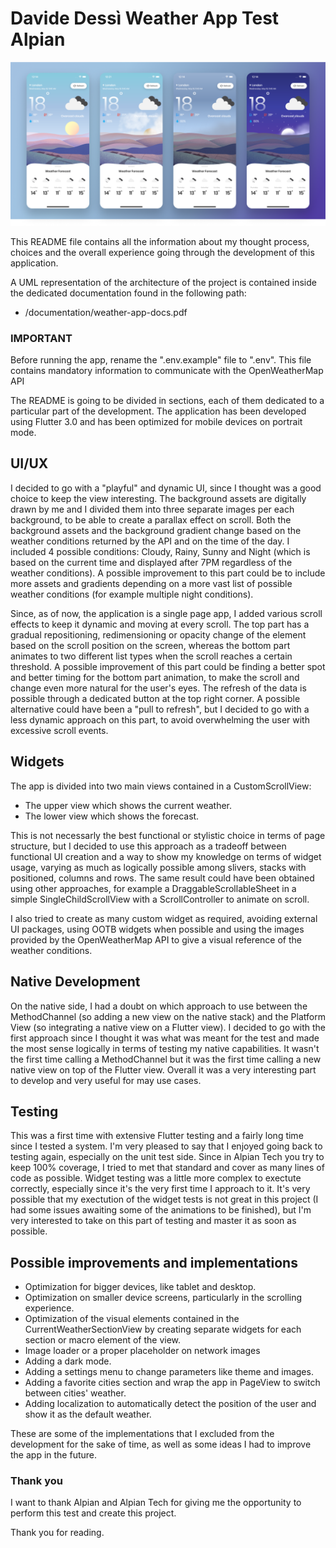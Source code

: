 # Davide Dessì Weather App Test Alpian

![Alt text](./documentation/app_images/cover_image.png?raw=true "Cover Image")

This README file contains all the information about my thought process, choices and the overall experience going through the development of this application.

A UML representation of the architecture of the project is contained inside the dedicated documentation found in the following path:

- /documentation/weather-app-docs.pdf

### IMPORTANT

Before running the app, rename the ".env.example" file to ".env".
This file contains mandatory information to communicate with the OpenWeatherMap API

The README is going to be divided in sections, each of them dedicated to a particular part of the development.
The application has been developed using Flutter 3.0 and has been optimized for mobile devices on portrait mode.

## UI/UX

I decided to go with a "playful" and dynamic UI, since I thought was a good choice to keep the view interesting.
The background assets are digitally drawn by me and I divided them into three separate images per each background, to be able to create a parallax effect on scroll.
Both the background assets and the background gradient change based on the weather conditions returned by the API and on the time of the day.
I included 4 possible conditions: Cloudy, Rainy, Sunny and Night (which is based on the current time and displayed after 7PM regardless of the weather conditions).
A possible improvement to this part could be to include more assets and gradients depending on a more vast list of possible weather conditions (for example multiple night conditions).

Since, as of now, the application is a single page app, I added various scroll effects to keep it dynamic and moving at every scroll.
The top part has a gradual repositioning, redimensioning or opacity change of the element based on the scroll position on the screen, whereas the bottom part animates to two different list types when the scroll reaches a certain threshold.
A possible improvement of this part could be finding a better spot and better timing for the bottom part animation, to make the scroll and change even more natural for the user's eyes.
The refresh of the data is possible through a dedicated button at the top right corner. A possible alternative could have been a "pull to refresh", but I decided to go with a less dynamic approach on this part, to avoid overwhelming the user with excessive scroll events.

## Widgets

The app is divided into two main views contained in a CustomScrollView:

- The upper view which shows the current weather.
- The lower view which shows the forecast.

This is not necessarly the best functional or stylistic choice in terms of page structure, but I decided to use this approach as a tradeoff between functional UI creation and a way to show my knowledge on terms of widget usage, varying as much as logically possible among slivers, stacks with positioned, columns and rows.
The same result could have been obtained using other approaches, for example a DraggableScrollableSheet in a simple SingleChildScrollView with a ScrollController to animate on scroll.

I also tried to create as many custom widget as required, avoiding external UI packages, using OOTB widgets when possible and using the images provided by the OpenWeatherMap API to give a visual reference of the weather conditions.

## Native Development

On the native side, I had a doubt on which approach to use between the MethodChannel (so adding a new view on the native stack) and the Platform View (so integrating a native view on a Flutter view).
I decided to go with the first approach since I thought it was what was meant for the test and made the most sense logically in terms of testing my native capabilities.
It wasn't the first time calling a MethodChannel but it was the first time calling a new native view on top of the Flutter view.
Overall it was a very interesting part to develop and very useful for may use cases.

## Testing

This was a first time with extensive Flutter testing and a fairly long time since I tested a system. I'm very pleased to say that I enjoyed going back to testing again, especially on the unit test side. Since in Alpian Tech you try to keep 100% coverage, I tried to met that standard and cover as many lines of code as possible.
Widget testing was a little more complex to exectute correctly, especially since it's the very first time I approach to it. It's very possible that my exectution of the widget tests is not great in this project (I had some issues awaiting some of the animations to be finished), but I'm very interested to take on this part of testing and master it as soon as possible.

## Possible improvements and implementations

- Optimization for bigger devices, like tablet and desktop.
- Optimization on smaller device screens, particularly in the scrolling experience.
- Optimization of the visual elements contained in the CurrentWeatherSectionView by creating separate widgets for each section or macro element of the view.
- Image loader or a proper placeholder on network images
- Adding a dark mode.
- Adding a settings menu to change parameters like theme and images.
- Adding a favorite cities section and wrap the app in PageView to switch between cities' weather.
- Adding localization to automatically detect the position of the user and show it as the default weather.

These are some of the implementations that I excluded from the development for the sake of time, as well as some ideas I had to improve the app in the future.

### Thank you

I want to thank Alpian and Alpian Tech for giving me the opportunity to perform this test and create this project.

Thank you for reading.
